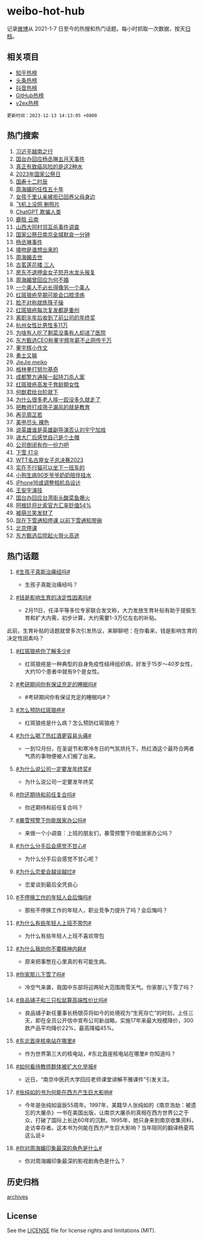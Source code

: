 # weibo-hot-hub

记录[微博](https://www.weibo.com)从 2021-1-7 日至今的热搜和热门话题。每小时抓取一次数据，按天[归档](archives)。

## 相关项目

- [知乎热榜](https://github.com/lonnyzhang423/zhihu-hot-hub)
- [头条热榜](https://github.com/lonnyzhang423/toutiao-hot-hub)
- [抖音热榜](https://github.com/lonnyzhang423/douyin-hot-hub)
- [GitHub热榜](https://github.com/lonnyzhang423/github-hot-hub)
- [v2ex热榜](https://github.com/lonnyzhang423/v2ex-hot-hub)


`更新时间：2023-12-13 14:13:05 +0800`

## 热门搜索

1. [习近平越南之行](https://m.weibo.cn/search?containerid=100103type%3D1%26t%3D10%26q%3D%23%E4%B9%A0%E8%BF%91%E5%B9%B3%E8%B6%8A%E5%8D%97%E4%B9%8B%E8%A1%8C%23&stream_entry_id=51&isnewpage=1&extparam=seat%3D1%26filter_type%3Drealtimehot%26pos%3D0%26c_type%3D51%26q%3D%2523%25E4%25B9%25A0%25E8%25BF%2591%25E5%25B9%25B3%25E8%25B6%258A%25E5%258D%2597%25E4%25B9%258B%25E8%25A1%258C%2523%26dgr%3D0%26cate%3D10103%26stream_entry_id%3D51%26display_time%3D1702447984%26pre_seqid%3D170244798433902085122)
1. [国台办回应杨丞琳五月天事件](https://m.weibo.cn/search?containerid=100103type%3D1%26t%3D10%26q%3D%23%E5%9B%BD%E5%8F%B0%E5%8A%9E%E5%9B%9E%E5%BA%94%E6%9D%A8%E4%B8%9E%E7%90%B3%E4%BA%94%E6%9C%88%E5%A4%A9%E4%BA%8B%E4%BB%B6%23&stream_entry_id=31&isnewpage=1&extparam=seat%3D1%26band_rank%3D1%26filter_type%3Drealtimehot%26c_type%3D31%26flag%3D4%26dgr%3D0%26cate%3D5001%26stream_entry_id%3D31%26pos%3D0%26q%3D%2523%25E5%259B%25BD%25E5%258F%25B0%25E5%258A%259E%25E5%259B%259E%25E5%25BA%2594%25E6%259D%25A8%25E4%25B8%259E%25E7%2590%25B3%25E4%25BA%2594%25E6%259C%2588%25E5%25A4%25A9%25E4%25BA%258B%25E4%25BB%25B6%2523%26realpos%3D1%26lcate%3D5001%26display_time%3D1702447984%26pre_seqid%3D170244798433902085122)
1. [真正有致癌风险的是这2种水](https://m.weibo.cn/search?containerid=100103type%3D1%26t%3D10%26q%3D%23%E7%9C%9F%E6%AD%A3%E6%9C%89%E8%87%B4%E7%99%8C%E9%A3%8E%E9%99%A9%E7%9A%84%E6%98%AF%E8%BF%992%E7%A7%8D%E6%B0%B4%23&stream_entry_id=31&isnewpage=1&extparam=seat%3D1%26band_rank%3D2%26filter_type%3Drealtimehot%26c_type%3D31%26flag%3D2%26dgr%3D0%26cate%3D5001%26stream_entry_id%3D31%26pos%3D1%26q%3D%2523%25E7%259C%259F%25E6%25AD%25A3%25E6%259C%2589%25E8%2587%25B4%25E7%2599%258C%25E9%25A3%258E%25E9%2599%25A9%25E7%259A%2584%25E6%2598%25AF%25E8%25BF%25992%25E7%25A7%258D%25E6%25B0%25B4%2523%26realpos%3D2%26lcate%3D5001%26display_time%3D1702447984%26pre_seqid%3D170244798433902085122)
1. [2023年国家公祭日](https://m.weibo.cn/search?containerid=100103type%3D1%26t%3D10%26q%3D%232023%E5%B9%B4%E5%9B%BD%E5%AE%B6%E5%85%AC%E7%A5%AD%E6%97%A5%23&stream_entry_id=31&isnewpage=1&extparam=seat%3D1%26band_rank%3D3%26filter_type%3Drealtimehot%26c_type%3D31%26flag%3D16%26dgr%3D0%26cate%3D5001%26stream_entry_id%3D31%26pos%3D2%26q%3D%25232023%25E5%25B9%25B4%25E5%259B%25BD%25E5%25AE%25B6%25E5%2585%25AC%25E7%25A5%25AD%25E6%2597%25A5%2523%26realpos%3D3%26lcate%3D5001%26display_time%3D1702447984%26pre_seqid%3D170244798433902085122)
1. [国寿十二时辰](https://m.weibo.cn/search?containerid=100103type%3D1%26t%3D10%26q%3D%23%E5%9B%BD%E5%AF%BF%E5%8D%81%E4%BA%8C%E6%97%B6%E8%BE%B0%23&stream_entry_id=31&isnewpage=1&extparam=seat%3D1%26c_type%3D31%26filter_type%3Drealtimehot%26topic_ad%3D1%26cate%3D5001%26band_rank%3D4%26dgr%3D0%26is_ad_pos%3D1%26lcate%3D5001%26q%3D%2523%25E5%259B%25BD%25E5%25AF%25BF%25E5%258D%2581%25E4%25BA%258C%25E6%2597%25B6%25E8%25BE%25B0%2523%26pos%3D3%26adid%3D214077%26stream_entry_id%3D31%26display_time%3D1702447984%26pre_seqid%3D170244798433902085122)
1. [周海媚的任性五十年](https://m.weibo.cn/search?containerid=100103type%3D1%26t%3D10%26q%3D%E5%91%A8%E6%B5%B7%E5%AA%9A%E7%9A%84%E4%BB%BB%E6%80%A7%E4%BA%94%E5%8D%81%E5%B9%B4&stream_entry_id=31&isnewpage=1&extparam=seat%3D1%26band_rank%3D4%26filter_type%3Drealtimehot%26c_type%3D31%26flag%3D2%26dgr%3D0%26cate%3D5001%26stream_entry_id%3D31%26pos%3D4%26q%3D%25E5%2591%25A8%25E6%25B5%25B7%25E5%25AA%259A%25E7%259A%2584%25E4%25BB%25BB%25E6%2580%25A7%25E4%25BA%2594%25E5%258D%2581%25E5%25B9%25B4%26realpos%3D4%26lcate%3D5001%26display_time%3D1702447984%26pre_seqid%3D170244798433902085122)
1. [女孩千里认亲被拒已回养父母身边](https://m.weibo.cn/search?containerid=100103type%3D1%26t%3D10%26q%3D%23%E5%A5%B3%E5%AD%A9%E5%8D%83%E9%87%8C%E8%AE%A4%E4%BA%B2%E8%A2%AB%E6%8B%92%E5%B7%B2%E5%9B%9E%E5%85%BB%E7%88%B6%E6%AF%8D%E8%BA%AB%E8%BE%B9%23&stream_entry_id=31&isnewpage=1&extparam=seat%3D1%26band_rank%3D5%26filter_type%3Drealtimehot%26c_type%3D31%26flag%3D1%26dgr%3D0%26cate%3D5001%26stream_entry_id%3D31%26pos%3D5%26q%3D%2523%25E5%25A5%25B3%25E5%25AD%25A9%25E5%258D%2583%25E9%2587%258C%25E8%25AE%25A4%25E4%25BA%25B2%25E8%25A2%25AB%25E6%258B%2592%25E5%25B7%25B2%25E5%259B%259E%25E5%2585%25BB%25E7%2588%25B6%25E6%25AF%258D%25E8%25BA%25AB%25E8%25BE%25B9%2523%26realpos%3D5%26lcate%3D5001%26display_time%3D1702447984%26pre_seqid%3D170244798433902085122)
1. [飞机上没网 删照片](https://m.weibo.cn/search?containerid=100103type%3D1%26t%3D10%26q%3D%E9%A3%9E%E6%9C%BA%E4%B8%8A%E6%B2%A1%E7%BD%91+%E5%88%A0%E7%85%A7%E7%89%87&stream_entry_id=31&isnewpage=1&extparam=seat%3D1%26band_rank%3D6%26filter_type%3Drealtimehot%26c_type%3D31%26flag%3D2%26dgr%3D0%26cate%3D5001%26stream_entry_id%3D31%26pos%3D6%26q%3D%25E9%25A3%259E%25E6%259C%25BA%25E4%25B8%258A%25E6%25B2%25A1%25E7%25BD%2591%2520%25E5%2588%25A0%25E7%2585%25A7%25E7%2589%2587%26realpos%3D6%26lcate%3D5001%26display_time%3D1702447984%26pre_seqid%3D170244798433902085122)
1. [ChatGPT 欺骗人类](https://m.weibo.cn/search?containerid=100103type%3D1%26t%3D10%26q%3DChatGPT+%E6%AC%BA%E9%AA%97%E4%BA%BA%E7%B1%BB&stream_entry_id=31&isnewpage=1&extparam=seat%3D1%26band_rank%3D7%26filter_type%3Drealtimehot%26c_type%3D31%26flag%3D1%26dgr%3D0%26cate%3D5001%26stream_entry_id%3D31%26pos%3D7%26q%3DChatGPT%2520%25E6%25AC%25BA%25E9%25AA%2597%25E4%25BA%25BA%25E7%25B1%25BB%26realpos%3D7%26lcate%3D5001%26display_time%3D1702447984%26pre_seqid%3D170244798433902085122)
1. [鹿晗 云南](https://m.weibo.cn/search?containerid=100103type%3D1%26t%3D10%26q%3D%E9%B9%BF%E6%99%97+%E4%BA%91%E5%8D%97&stream_entry_id=31&isnewpage=1&extparam=seat%3D1%26band_rank%3D8%26filter_type%3Drealtimehot%26c_type%3D31%26flag%3D1%26dgr%3D0%26cate%3D5001%26stream_entry_id%3D31%26pos%3D8%26q%3D%25E9%25B9%25BF%25E6%2599%2597%2520%25E4%25BA%2591%25E5%258D%2597%26realpos%3D8%26lcate%3D5001%26display_time%3D1702447984%26pre_seqid%3D170244798433902085122)
1. [山西大同村邻互杀事件调查](https://m.weibo.cn/search?containerid=100103type%3D1%26t%3D10%26q%3D%23%E5%B1%B1%E8%A5%BF%E5%A4%A7%E5%90%8C%E6%9D%91%E9%82%BB%E4%BA%92%E6%9D%80%E4%BA%8B%E4%BB%B6%E8%B0%83%E6%9F%A5%23&stream_entry_id=31&isnewpage=1&extparam=seat%3D1%26band_rank%3D9%26filter_type%3Drealtimehot%26c_type%3D31%26flag%3D0%26dgr%3D0%26cate%3D5001%26stream_entry_id%3D31%26pos%3D9%26q%3D%2523%25E5%25B1%25B1%25E8%25A5%25BF%25E5%25A4%25A7%25E5%2590%258C%25E6%259D%2591%25E9%2582%25BB%25E4%25BA%2592%25E6%259D%2580%25E4%25BA%258B%25E4%25BB%25B6%25E8%25B0%2583%25E6%259F%25A5%2523%26realpos%3D9%26lcate%3D5001%26display_time%3D1702447984%26pre_seqid%3D170244798433902085122)
1. [国家公祭日南京全城默哀一分钟](https://m.weibo.cn/search?containerid=100103type%3D1%26t%3D10%26q%3D%23%E5%9B%BD%E5%AE%B6%E5%85%AC%E7%A5%AD%E6%97%A5%E5%8D%97%E4%BA%AC%E5%85%A8%E5%9F%8E%E9%BB%98%E5%93%80%E4%B8%80%E5%88%86%E9%92%9F%23&stream_entry_id=31&isnewpage=1&extparam=seat%3D1%26band_rank%3D10%26filter_type%3Drealtimehot%26c_type%3D31%26flag%3D1%26dgr%3D0%26cate%3D5001%26stream_entry_id%3D31%26pos%3D10%26q%3D%2523%25E5%259B%25BD%25E5%25AE%25B6%25E5%2585%25AC%25E7%25A5%25AD%25E6%2597%25A5%25E5%258D%2597%25E4%25BA%25AC%25E5%2585%25A8%25E5%259F%258E%25E9%25BB%2598%25E5%2593%2580%25E4%25B8%2580%25E5%2588%2586%25E9%2592%259F%2523%26realpos%3D10%26lcate%3D5001%26display_time%3D1702447984%26pre_seqid%3D170244798433902085122)
1. [杨丞琳事件](https://m.weibo.cn/search?containerid=100103type%3D1%26t%3D10%26q%3D%23%E6%9D%A8%E4%B8%9E%E7%90%B3%E4%BA%8B%E4%BB%B6%23&stream_entry_id=31&isnewpage=1&extparam=seat%3D1%26band_rank%3D11%26filter_type%3Drealtimehot%26c_type%3D31%26flag%3D1%26dgr%3D0%26cate%3D5001%26stream_entry_id%3D31%26pos%3D11%26q%3D%2523%25E6%259D%25A8%25E4%25B8%259E%25E7%2590%25B3%25E4%25BA%258B%25E4%25BB%25B6%2523%26realpos%3D11%26lcate%3D5001%26display_time%3D1702447984%26pre_seqid%3D170244798433902085122)
1. [接吻是谁想出来的](https://m.weibo.cn/search?containerid=100103type%3D1%26t%3D10%26q%3D%E6%8E%A5%E5%90%BB%E6%98%AF%E8%B0%81%E6%83%B3%E5%87%BA%E6%9D%A5%E7%9A%84&stream_entry_id=31&isnewpage=1&extparam=seat%3D1%26band_rank%3D12%26filter_type%3Drealtimehot%26c_type%3D31%26flag%3D2%26dgr%3D0%26cate%3D5001%26stream_entry_id%3D31%26pos%3D12%26q%3D%25E6%258E%25A5%25E5%2590%25BB%25E6%2598%25AF%25E8%25B0%2581%25E6%2583%25B3%25E5%2587%25BA%25E6%259D%25A5%25E7%259A%2584%26realpos%3D12%26lcate%3D5001%26display_time%3D1702447984%26pre_seqid%3D170244798433902085122)
1. [周海媚去世](https://m.weibo.cn/search?containerid=100103type%3D1%26t%3D10%26q%3D%E5%91%A8%E6%B5%B7%E5%AA%9A%E5%8E%BB%E4%B8%96&stream_entry_id=31&isnewpage=1&extparam=seat%3D1%26band_rank%3D13%26filter_type%3Drealtimehot%26c_type%3D31%26flag%3D0%26dgr%3D0%26cate%3D5001%26stream_entry_id%3D31%26pos%3D13%26q%3D%25E5%2591%25A8%25E6%25B5%25B7%25E5%25AA%259A%25E5%258E%25BB%25E4%25B8%2596%26realpos%3D13%26lcate%3D5001%26display_time%3D1702447984%26pre_seqid%3D170244798433902085122)
1. [古茗莲花楼 三人](https://m.weibo.cn/search?containerid=100103type%3D1%26t%3D10%26q%3D%E5%8F%A4%E8%8C%97%E8%8E%B2%E8%8A%B1%E6%A5%BC+%E4%B8%89%E4%BA%BA&stream_entry_id=31&isnewpage=1&extparam=seat%3D1%26band_rank%3D14%26filter_type%3Drealtimehot%26c_type%3D31%26flag%3D1%26dgr%3D0%26cate%3D5001%26stream_entry_id%3D31%26pos%3D14%26q%3D%25E5%258F%25A4%25E8%258C%2597%25E8%258E%25B2%25E8%258A%25B1%25E6%25A5%25BC%2520%25E4%25B8%2589%25E4%25BA%25BA%26realpos%3D14%26lcate%3D5001%26display_time%3D1702447984%26pre_seqid%3D170244798433902085122)
1. [房东不退押金女子怒开水龙头报复](https://m.weibo.cn/search?containerid=100103type%3D1%26t%3D10%26q%3D%23%E6%88%BF%E4%B8%9C%E4%B8%8D%E9%80%80%E6%8A%BC%E9%87%91%E5%A5%B3%E5%AD%90%E6%80%92%E5%BC%80%E6%B0%B4%E9%BE%99%E5%A4%B4%E6%8A%A5%E5%A4%8D%23&stream_entry_id=31&isnewpage=1&extparam=seat%3D1%26band_rank%3D15%26filter_type%3Drealtimehot%26c_type%3D31%26flag%3D1%26dgr%3D0%26cate%3D5001%26stream_entry_id%3D31%26pos%3D15%26q%3D%2523%25E6%2588%25BF%25E4%25B8%259C%25E4%25B8%258D%25E9%2580%2580%25E6%258A%25BC%25E9%2587%2591%25E5%25A5%25B3%25E5%25AD%2590%25E6%2580%2592%25E5%25BC%2580%25E6%25B0%25B4%25E9%25BE%2599%25E5%25A4%25B4%25E6%258A%25A5%25E5%25A4%258D%2523%26realpos%3D15%26lcate%3D5001%26display_time%3D1702447984%26pre_seqid%3D170244798433902085122)
1. [周海媚曾回应为何不婚](https://m.weibo.cn/search?containerid=100103type%3D1%26t%3D10%26q%3D%23%E5%91%A8%E6%B5%B7%E5%AA%9A%E6%9B%BE%E5%9B%9E%E5%BA%94%E4%B8%BA%E4%BD%95%E4%B8%8D%E5%A9%9A%23&stream_entry_id=31&isnewpage=1&extparam=seat%3D1%26band_rank%3D16%26filter_type%3Drealtimehot%26c_type%3D31%26flag%3D1%26dgr%3D0%26cate%3D5001%26stream_entry_id%3D31%26pos%3D16%26q%3D%2523%25E5%2591%25A8%25E6%25B5%25B7%25E5%25AA%259A%25E6%259B%25BE%25E5%259B%259E%25E5%25BA%2594%25E4%25B8%25BA%25E4%25BD%2595%25E4%25B8%258D%25E5%25A9%259A%2523%26realpos%3D16%26lcate%3D5001%26display_time%3D1702447984%26pre_seqid%3D170244798433902085122)
1. [一个美人不必长得像另一个美人](https://m.weibo.cn/search?containerid=100103type%3D1%26t%3D10%26q%3D%E4%B8%80%E4%B8%AA%E7%BE%8E%E4%BA%BA%E4%B8%8D%E5%BF%85%E9%95%BF%E5%BE%97%E5%83%8F%E5%8F%A6%E4%B8%80%E4%B8%AA%E7%BE%8E%E4%BA%BA&stream_entry_id=31&isnewpage=1&extparam=seat%3D1%26band_rank%3D17%26filter_type%3Drealtimehot%26c_type%3D31%26flag%3D1%26dgr%3D0%26cate%3D5001%26stream_entry_id%3D31%26pos%3D17%26q%3D%25E4%25B8%2580%25E4%25B8%25AA%25E7%25BE%258E%25E4%25BA%25BA%25E4%25B8%258D%25E5%25BF%2585%25E9%2595%25BF%25E5%25BE%2597%25E5%2583%258F%25E5%258F%25A6%25E4%25B8%2580%25E4%25B8%25AA%25E7%25BE%258E%25E4%25BA%25BA%26realpos%3D17%26lcate%3D5001%26display_time%3D1702447984%26pre_seqid%3D170244798433902085122)
1. [红斑狼疮早期可能会口腔溃疡](https://m.weibo.cn/search?containerid=100103type%3D1%26t%3D10%26q%3D%23%E7%BA%A2%E6%96%91%E7%8B%BC%E7%96%AE%E6%97%A9%E6%9C%9F%E5%8F%AF%E8%83%BD%E4%BC%9A%E5%8F%A3%E8%85%94%E6%BA%83%E7%96%A1%23&stream_entry_id=31&isnewpage=1&extparam=seat%3D1%26band_rank%3D18%26filter_type%3Drealtimehot%26c_type%3D31%26flag%3D1%26dgr%3D0%26cate%3D5001%26stream_entry_id%3D31%26pos%3D18%26q%3D%2523%25E7%25BA%25A2%25E6%2596%2591%25E7%258B%25BC%25E7%2596%25AE%25E6%2597%25A9%25E6%259C%259F%25E5%258F%25AF%25E8%2583%25BD%25E4%25BC%259A%25E5%258F%25A3%25E8%2585%2594%25E6%25BA%2583%25E7%2596%25A1%2523%26realpos%3D18%26lcate%3D5001%26display_time%3D1702447984%26pre_seqid%3D170244798433902085122)
1. [脸不对称就练筷子操](https://m.weibo.cn/search?containerid=100103type%3D1%26t%3D10%26q%3D%E8%84%B8%E4%B8%8D%E5%AF%B9%E7%A7%B0%E5%B0%B1%E7%BB%83%E7%AD%B7%E5%AD%90%E6%93%8D&stream_entry_id=31&isnewpage=1&extparam=seat%3D1%26band_rank%3D19%26filter_type%3Drealtimehot%26c_type%3D31%26flag%3D0%26dgr%3D0%26cate%3D5001%26stream_entry_id%3D31%26pos%3D19%26q%3D%25E8%2584%25B8%25E4%25B8%258D%25E5%25AF%25B9%25E7%25A7%25B0%25E5%25B0%25B1%25E7%25BB%2583%25E7%25AD%25B7%25E5%25AD%2590%25E6%2593%258D%26realpos%3D19%26lcate%3D5001%26display_time%3D1702447984%26pre_seqid%3D170244798433902085122)
1. [红斑狼疮每次复发都是重创](https://m.weibo.cn/search?containerid=100103type%3D1%26t%3D10%26q%3D%23%E7%BA%A2%E6%96%91%E7%8B%BC%E7%96%AE%E6%AF%8F%E6%AC%A1%E5%A4%8D%E5%8F%91%E9%83%BD%E6%98%AF%E9%87%8D%E5%88%9B%23&stream_entry_id=31&isnewpage=1&extparam=seat%3D1%26band_rank%3D20%26filter_type%3Drealtimehot%26c_type%3D31%26flag%3D0%26dgr%3D0%26cate%3D5001%26stream_entry_id%3D31%26pos%3D20%26q%3D%2523%25E7%25BA%25A2%25E6%2596%2591%25E7%258B%25BC%25E7%2596%25AE%25E6%25AF%258F%25E6%25AC%25A1%25E5%25A4%258D%25E5%258F%2591%25E9%2583%25BD%25E6%2598%25AF%25E9%2587%258D%25E5%2588%259B%2523%26realpos%3D20%26lcate%3D5001%26display_time%3D1702447984%26pre_seqid%3D170244798433902085122)
1. [离职半年后收到了前公司的年终奖](https://m.weibo.cn/search?containerid=100103type%3D1%26t%3D10%26q%3D%23%E7%A6%BB%E8%81%8C%E5%8D%8A%E5%B9%B4%E5%90%8E%E6%94%B6%E5%88%B0%E4%BA%86%E5%89%8D%E5%85%AC%E5%8F%B8%E7%9A%84%E5%B9%B4%E7%BB%88%E5%A5%96%23&stream_entry_id=31&isnewpage=1&extparam=seat%3D1%26band_rank%3D21%26filter_type%3Drealtimehot%26c_type%3D31%26flag%3D0%26dgr%3D0%26cate%3D5001%26stream_entry_id%3D31%26pos%3D21%26q%3D%2523%25E7%25A6%25BB%25E8%2581%258C%25E5%258D%258A%25E5%25B9%25B4%25E5%2590%258E%25E6%2594%25B6%25E5%2588%25B0%25E4%25BA%2586%25E5%2589%258D%25E5%2585%25AC%25E5%258F%25B8%25E7%259A%2584%25E5%25B9%25B4%25E7%25BB%2588%25E5%25A5%2596%2523%26realpos%3D21%26lcate%3D5001%26display_time%3D1702447984%26pre_seqid%3D170244798433902085122)
1. [杭州女性比男性多11万](https://m.weibo.cn/search?containerid=100103type%3D1%26t%3D10%26q%3D%23%E6%9D%AD%E5%B7%9E%E5%A5%B3%E6%80%A7%E6%AF%94%E7%94%B7%E6%80%A7%E5%A4%9A11%E4%B8%87%23&stream_entry_id=31&isnewpage=1&extparam=seat%3D1%26band_rank%3D22%26filter_type%3Drealtimehot%26c_type%3D31%26flag%3D1%26dgr%3D0%26cate%3D5001%26stream_entry_id%3D31%26pos%3D22%26q%3D%2523%25E6%259D%25AD%25E5%25B7%259E%25E5%25A5%25B3%25E6%2580%25A7%25E6%25AF%2594%25E7%2594%25B7%25E6%2580%25A7%25E5%25A4%259A11%25E4%25B8%2587%2523%26realpos%3D22%26lcate%3D5001%26display_time%3D1702447984%26pre_seqid%3D170244798433902085122)
1. [为啥有人吃了剩菜没事有人却进了医院](https://m.weibo.cn/search?containerid=100103type%3D1%26t%3D10%26q%3D%23%E4%B8%BA%E5%95%A5%E6%9C%89%E4%BA%BA%E5%90%83%E4%BA%86%E5%89%A9%E8%8F%9C%E6%B2%A1%E4%BA%8B%E6%9C%89%E4%BA%BA%E5%8D%B4%E8%BF%9B%E4%BA%86%E5%8C%BB%E9%99%A2%23&stream_entry_id=31&isnewpage=1&extparam=seat%3D1%26band_rank%3D23%26filter_type%3Drealtimehot%26c_type%3D31%26flag%3D1%26dgr%3D0%26cate%3D5001%26stream_entry_id%3D31%26pos%3D23%26q%3D%2523%25E4%25B8%25BA%25E5%2595%25A5%25E6%259C%2589%25E4%25BA%25BA%25E5%2590%2583%25E4%25BA%2586%25E5%2589%25A9%25E8%258F%259C%25E6%25B2%25A1%25E4%25BA%258B%25E6%259C%2589%25E4%25BA%25BA%25E5%258D%25B4%25E8%25BF%259B%25E4%25BA%2586%25E5%258C%25BB%25E9%2599%25A2%2523%26realpos%3D23%26lcate%3D5001%26display_time%3D1702447984%26pre_seqid%3D170244798433902085122)
1. [东方甄选CEO称董宇辉年薪不止网传千万](https://m.weibo.cn/search?containerid=100103type%3D1%26t%3D10%26q%3D%23%E4%B8%9C%E6%96%B9%E7%94%84%E9%80%89CEO%E7%A7%B0%E8%91%A3%E5%AE%87%E8%BE%89%E5%B9%B4%E8%96%AA%E4%B8%8D%E6%AD%A2%E7%BD%91%E4%BC%A0%E5%8D%83%E4%B8%87%23&stream_entry_id=31&isnewpage=1&extparam=seat%3D1%26band_rank%3D24%26filter_type%3Drealtimehot%26c_type%3D31%26flag%3D0%26dgr%3D0%26cate%3D5001%26stream_entry_id%3D31%26pos%3D24%26q%3D%2523%25E4%25B8%259C%25E6%2596%25B9%25E7%2594%2584%25E9%2580%2589CEO%25E7%25A7%25B0%25E8%2591%25A3%25E5%25AE%2587%25E8%25BE%2589%25E5%25B9%25B4%25E8%2596%25AA%25E4%25B8%258D%25E6%25AD%25A2%25E7%25BD%2591%25E4%25BC%25A0%25E5%258D%2583%25E4%25B8%2587%2523%26realpos%3D24%26lcate%3D5001%26display_time%3D1702447984%26pre_seqid%3D170244798433902085122)
1. [董宇辉小作文](https://m.weibo.cn/search?containerid=100103type%3D1%26t%3D10%26q%3D%E8%91%A3%E5%AE%87%E8%BE%89%E5%B0%8F%E4%BD%9C%E6%96%87&stream_entry_id=31&isnewpage=1&extparam=seat%3D1%26band_rank%3D25%26filter_type%3Drealtimehot%26c_type%3D31%26flag%3D0%26dgr%3D0%26cate%3D5001%26stream_entry_id%3D31%26pos%3D25%26q%3D%25E8%2591%25A3%25E5%25AE%2587%25E8%25BE%2589%25E5%25B0%258F%25E4%25BD%259C%25E6%2596%2587%26realpos%3D25%26lcate%3D5001%26display_time%3D1702447984%26pre_seqid%3D170244798433902085122)
1. [勇士又输](https://m.weibo.cn/search?containerid=100103type%3D1%26t%3D10%26q%3D%E5%8B%87%E5%A3%AB%E5%8F%88%E8%BE%93&stream_entry_id=31&isnewpage=1&extparam=seat%3D1%26band_rank%3D26%26filter_type%3Drealtimehot%26c_type%3D31%26flag%3D1%26dgr%3D0%26cate%3D5001%26stream_entry_id%3D31%26pos%3D26%26q%3D%25E5%258B%2587%25E5%25A3%25AB%25E5%258F%2588%25E8%25BE%2593%26realpos%3D26%26lcate%3D5001%26display_time%3D1702447984%26pre_seqid%3D170244798433902085122)
1. [JieJie meiko](https://m.weibo.cn/search?containerid=100103type%3D1%26t%3D10%26q%3DJieJie+meiko&stream_entry_id=31&isnewpage=1&extparam=seat%3D1%26band_rank%3D27%26filter_type%3Drealtimehot%26c_type%3D31%26flag%3D1%26dgr%3D0%26cate%3D5001%26stream_entry_id%3D31%26pos%3D27%26q%3DJieJie%2520meiko%26realpos%3D27%26lcate%3D5001%26display_time%3D1702447984%26pre_seqid%3D170244798433902085122)
1. [格林拳打努尔基奇](https://m.weibo.cn/search?containerid=100103type%3D1%26t%3D10%26q%3D%23%E6%A0%BC%E6%9E%97%E6%8B%B3%E6%89%93%E5%8A%AA%E5%B0%94%E5%9F%BA%E5%A5%87%23&stream_entry_id=31&isnewpage=1&extparam=seat%3D1%26band_rank%3D28%26filter_type%3Drealtimehot%26c_type%3D31%26flag%3D1%26dgr%3D0%26cate%3D5001%26stream_entry_id%3D31%26pos%3D28%26q%3D%2523%25E6%25A0%25BC%25E6%259E%2597%25E6%258B%25B3%25E6%2589%2593%25E5%258A%25AA%25E5%25B0%2594%25E5%259F%25BA%25E5%25A5%2587%2523%26realpos%3D28%26lcate%3D5001%26display_time%3D1702447984%26pre_seqid%3D170244798433902085122)
1. [成都警方通报一起持刀杀人案](https://m.weibo.cn/search?containerid=100103type%3D1%26t%3D10%26q%3D%23%E6%88%90%E9%83%BD%E8%AD%A6%E6%96%B9%E9%80%9A%E6%8A%A5%E4%B8%80%E8%B5%B7%E6%8C%81%E5%88%80%E6%9D%80%E4%BA%BA%E6%A1%88%23&stream_entry_id=31&isnewpage=1&extparam=seat%3D1%26band_rank%3D29%26filter_type%3Drealtimehot%26c_type%3D31%26flag%3D1%26dgr%3D0%26cate%3D5001%26stream_entry_id%3D31%26pos%3D29%26q%3D%2523%25E6%2588%2590%25E9%2583%25BD%25E8%25AD%25A6%25E6%2596%25B9%25E9%2580%259A%25E6%258A%25A5%25E4%25B8%2580%25E8%25B5%25B7%25E6%258C%2581%25E5%2588%2580%25E6%259D%2580%25E4%25BA%25BA%25E6%25A1%2588%2523%26realpos%3D29%26lcate%3D5001%26display_time%3D1702447984%26pre_seqid%3D170244798433902085122)
1. [红斑狼疮高发于育龄期女性](https://m.weibo.cn/search?containerid=100103type%3D1%26t%3D10%26q%3D%23%E7%BA%A2%E6%96%91%E7%8B%BC%E7%96%AE%E9%AB%98%E5%8F%91%E4%BA%8E%E8%82%B2%E9%BE%84%E6%9C%9F%E5%A5%B3%E6%80%A7%23&stream_entry_id=31&isnewpage=1&extparam=seat%3D1%26band_rank%3D30%26filter_type%3Drealtimehot%26c_type%3D31%26flag%3D1%26dgr%3D0%26cate%3D5001%26stream_entry_id%3D31%26pos%3D30%26q%3D%2523%25E7%25BA%25A2%25E6%2596%2591%25E7%258B%25BC%25E7%2596%25AE%25E9%25AB%2598%25E5%258F%2591%25E4%25BA%258E%25E8%2582%25B2%25E9%25BE%2584%25E6%259C%259F%25E5%25A5%25B3%25E6%2580%25A7%2523%26realpos%3D30%26lcate%3D5001%26display_time%3D1702447984%26pre_seqid%3D170244798433902085122)
1. [何猷君给台阶就下](https://m.weibo.cn/search?containerid=100103type%3D1%26t%3D10%26q%3D%E4%BD%95%E7%8C%B7%E5%90%9B%E7%BB%99%E5%8F%B0%E9%98%B6%E5%B0%B1%E4%B8%8B&stream_entry_id=31&isnewpage=1&extparam=seat%3D1%26band_rank%3D31%26filter_type%3Drealtimehot%26c_type%3D31%26flag%3D1%26dgr%3D0%26cate%3D5001%26stream_entry_id%3D31%26pos%3D31%26q%3D%25E4%25BD%2595%25E7%258C%25B7%25E5%2590%259B%25E7%25BB%2599%25E5%258F%25B0%25E9%2598%25B6%25E5%25B0%25B1%25E4%25B8%258B%26realpos%3D31%26lcate%3D5001%26display_time%3D1702447984%26pre_seqid%3D170244798433902085122)
1. [为什么很多老人摔一跤没多久就走了](https://m.weibo.cn/search?containerid=100103type%3D1%26t%3D10%26q%3D%23%E4%B8%BA%E4%BB%80%E4%B9%88%E5%BE%88%E5%A4%9A%E8%80%81%E4%BA%BA%E6%91%94%E4%B8%80%E8%B7%A4%E6%B2%A1%E5%A4%9A%E4%B9%85%E5%B0%B1%E8%B5%B0%E4%BA%86%23&stream_entry_id=31&isnewpage=1&extparam=seat%3D1%26band_rank%3D32%26filter_type%3Drealtimehot%26c_type%3D31%26flag%3D0%26dgr%3D0%26cate%3D5001%26stream_entry_id%3D31%26pos%3D32%26q%3D%2523%25E4%25B8%25BA%25E4%25BB%2580%25E4%25B9%2588%25E5%25BE%2588%25E5%25A4%259A%25E8%2580%2581%25E4%25BA%25BA%25E6%2591%2594%25E4%25B8%2580%25E8%25B7%25A4%25E6%25B2%25A1%25E5%25A4%259A%25E4%25B9%2585%25E5%25B0%25B1%25E8%25B5%25B0%25E4%25BA%2586%2523%26realpos%3D32%26lcate%3D5001%26display_time%3D1702447984%26pre_seqid%3D170244798433902085122)
1. [把教师打成筛子漏风的就是教育](https://m.weibo.cn/search?containerid=100103type%3D1%26t%3D10%26q%3D%23%E6%8A%8A%E6%95%99%E5%B8%88%E6%89%93%E6%88%90%E7%AD%9B%E5%AD%90%E6%BC%8F%E9%A3%8E%E7%9A%84%E5%B0%B1%E6%98%AF%E6%95%99%E8%82%B2%23&stream_entry_id=31&isnewpage=1&extparam=seat%3D1%26band_rank%3D33%26filter_type%3Drealtimehot%26c_type%3D31%26flag%3D0%26dgr%3D0%26cate%3D5001%26stream_entry_id%3D31%26pos%3D33%26q%3D%2523%25E6%258A%258A%25E6%2595%2599%25E5%25B8%2588%25E6%2589%2593%25E6%2588%2590%25E7%25AD%259B%25E5%25AD%2590%25E6%25BC%258F%25E9%25A3%258E%25E7%259A%2584%25E5%25B0%25B1%25E6%2598%25AF%25E6%2595%2599%25E8%2582%25B2%2523%26realpos%3D33%26lcate%3D5001%26display_time%3D1702447984%26pre_seqid%3D170244798433902085122)
1. [再见周芷若](https://m.weibo.cn/search?containerid=100103type%3D1%26t%3D10%26q%3D%23%E5%86%8D%E8%A7%81%E5%91%A8%E8%8A%B7%E8%8B%A5%23&stream_entry_id=31&isnewpage=1&extparam=seat%3D1%26band_rank%3D34%26filter_type%3Drealtimehot%26c_type%3D31%26flag%3D0%26dgr%3D0%26cate%3D5001%26stream_entry_id%3D31%26pos%3D34%26q%3D%2523%25E5%2586%258D%25E8%25A7%2581%25E5%2591%25A8%25E8%258A%25B7%25E8%258B%25A5%2523%26realpos%3D34%26lcate%3D5001%26display_time%3D1702447984%26pre_seqid%3D170244798433902085122)
1. [美甲尽头 裸色](https://m.weibo.cn/search?containerid=100103type%3D1%26t%3D10%26q%3D%E7%BE%8E%E7%94%B2%E5%B0%BD%E5%A4%B4+%E8%A3%B8%E8%89%B2&stream_entry_id=31&isnewpage=1&extparam=seat%3D1%26band_rank%3D35%26filter_type%3Drealtimehot%26c_type%3D31%26flag%3D0%26dgr%3D0%26cate%3D5001%26stream_entry_id%3D31%26pos%3D35%26q%3D%25E7%25BE%258E%25E7%2594%25B2%25E5%25B0%25BD%25E5%25A4%25B4%2520%25E8%25A3%25B8%25E8%2589%25B2%26realpos%3D35%26lcate%3D5001%26display_time%3D1702447984%26pre_seqid%3D170244798433902085122)
1. [说英雄谁是英雄副导演否认刘宇宁加戏](https://m.weibo.cn/search?containerid=100103type%3D1%26t%3D10%26q%3D%23%E8%AF%B4%E8%8B%B1%E9%9B%84%E8%B0%81%E6%98%AF%E8%8B%B1%E9%9B%84%E5%89%AF%E5%AF%BC%E6%BC%94%E5%90%A6%E8%AE%A4%E5%88%98%E5%AE%87%E5%AE%81%E5%8A%A0%E6%88%8F%23&stream_entry_id=31&isnewpage=1&extparam=seat%3D1%26band_rank%3D36%26filter_type%3Drealtimehot%26c_type%3D31%26flag%3D1%26dgr%3D0%26cate%3D5001%26stream_entry_id%3D31%26pos%3D36%26q%3D%2523%25E8%25AF%25B4%25E8%258B%25B1%25E9%259B%2584%25E8%25B0%2581%25E6%2598%25AF%25E8%258B%25B1%25E9%259B%2584%25E5%2589%25AF%25E5%25AF%25BC%25E6%25BC%2594%25E5%2590%25A6%25E8%25AE%25A4%25E5%2588%2598%25E5%25AE%2587%25E5%25AE%2581%25E5%258A%25A0%25E6%2588%258F%2523%26realpos%3D36%26lcate%3D5001%26display_time%3D1702447984%26pre_seqid%3D170244798433902085122)
1. [进大厂后感觉自己是个土帽](https://m.weibo.cn/search?containerid=100103type%3D1%26t%3D10%26q%3D%E8%BF%9B%E5%A4%A7%E5%8E%82%E5%90%8E%E6%84%9F%E8%A7%89%E8%87%AA%E5%B7%B1%E6%98%AF%E4%B8%AA%E5%9C%9F%E5%B8%BD&stream_entry_id=31&isnewpage=1&extparam=seat%3D1%26band_rank%3D37%26filter_type%3Drealtimehot%26c_type%3D31%26flag%3D0%26dgr%3D0%26cate%3D5001%26stream_entry_id%3D31%26pos%3D37%26q%3D%25E8%25BF%259B%25E5%25A4%25A7%25E5%258E%2582%25E5%2590%258E%25E6%2584%259F%25E8%25A7%2589%25E8%2587%25AA%25E5%25B7%25B1%25E6%2598%25AF%25E4%25B8%25AA%25E5%259C%259F%25E5%25B8%25BD%26realpos%3D37%26lcate%3D5001%26display_time%3D1702447984%26pre_seqid%3D170244798433902085122)
1. [公司倒闭有你一份力吧](https://m.weibo.cn/search?containerid=100103type%3D1%26t%3D10%26q%3D%E5%85%AC%E5%8F%B8%E5%80%92%E9%97%AD%E6%9C%89%E4%BD%A0%E4%B8%80%E4%BB%BD%E5%8A%9B%E5%90%A7&stream_entry_id=31&isnewpage=1&extparam=seat%3D1%26band_rank%3D38%26filter_type%3Drealtimehot%26c_type%3D31%26flag%3D1%26dgr%3D0%26cate%3D5001%26stream_entry_id%3D31%26pos%3D38%26q%3D%25E5%2585%25AC%25E5%258F%25B8%25E5%2580%2592%25E9%2597%25AD%25E6%259C%2589%25E4%25BD%25A0%25E4%25B8%2580%25E4%25BB%25BD%25E5%258A%259B%25E5%2590%25A7%26realpos%3D38%26lcate%3D5001%26display_time%3D1702447984%26pre_seqid%3D170244798433902085122)
1. [下雪 打伞](https://m.weibo.cn/search?containerid=100103type%3D1%26t%3D10%26q%3D%E4%B8%8B%E9%9B%AA+%E6%89%93%E4%BC%9E&stream_entry_id=31&isnewpage=1&extparam=seat%3D1%26band_rank%3D39%26filter_type%3Drealtimehot%26c_type%3D31%26flag%3D0%26dgr%3D0%26cate%3D5001%26stream_entry_id%3D31%26pos%3D39%26q%3D%25E4%25B8%258B%25E9%259B%25AA%2520%25E6%2589%2593%25E4%25BC%259E%26realpos%3D39%26lcate%3D5001%26display_time%3D1702447984%26pre_seqid%3D170244798433902085122)
1. [WTT名古屋女子总决赛2023](https://m.weibo.cn/search?containerid=100103type%3D1%26t%3D10%26q%3D%23WTT%E5%90%8D%E5%8F%A4%E5%B1%8B%E5%A5%B3%E5%AD%90%E6%80%BB%E5%86%B3%E8%B5%9B2023%23&stream_entry_id=31&isnewpage=1&extparam=seat%3D1%26band_rank%3D40%26filter_type%3Drealtimehot%26c_type%3D31%26flag%3D1%26dgr%3D0%26cate%3D5001%26stream_entry_id%3D31%26pos%3D40%26q%3D%2523WTT%25E5%2590%258D%25E5%258F%25A4%25E5%25B1%258B%25E5%25A5%25B3%25E5%25AD%2590%25E6%2580%25BB%25E5%2586%25B3%25E8%25B5%259B2023%2523%26realpos%3D40%26lcate%3D5001%26display_time%3D1702447984%26pre_seqid%3D170244798433902085122)
1. [实在不行猫可以坐下一班车的](https://m.weibo.cn/search?containerid=100103type%3D1%26t%3D10%26q%3D%E5%AE%9E%E5%9C%A8%E4%B8%8D%E8%A1%8C%E7%8C%AB%E5%8F%AF%E4%BB%A5%E5%9D%90%E4%B8%8B%E4%B8%80%E7%8F%AD%E8%BD%A6%E7%9A%84&stream_entry_id=31&isnewpage=1&extparam=seat%3D1%26band_rank%3D41%26filter_type%3Drealtimehot%26c_type%3D31%26flag%3D1%26dgr%3D0%26cate%3D5001%26stream_entry_id%3D31%26pos%3D41%26q%3D%25E5%25AE%259E%25E5%259C%25A8%25E4%25B8%258D%25E8%25A1%258C%25E7%258C%25AB%25E5%258F%25AF%25E4%25BB%25A5%25E5%259D%2590%25E4%25B8%258B%25E4%25B8%2580%25E7%258F%25AD%25E8%25BD%25A6%25E7%259A%2584%26realpos%3D41%26lcate%3D5001%26display_time%3D1702447984%26pre_seqid%3D170244798433902085122)
1. [小狗生病90岁爷爷奶奶陪伴挂水](https://m.weibo.cn/search?containerid=100103type%3D1%26t%3D10%26q%3D%23%E5%B0%8F%E7%8B%97%E7%94%9F%E7%97%8590%E5%B2%81%E7%88%B7%E7%88%B7%E5%A5%B6%E5%A5%B6%E9%99%AA%E4%BC%B4%E6%8C%82%E6%B0%B4%23&stream_entry_id=31&isnewpage=1&extparam=seat%3D1%26band_rank%3D42%26filter_type%3Drealtimehot%26c_type%3D31%26flag%3D1%26dgr%3D0%26cate%3D5001%26stream_entry_id%3D31%26pos%3D42%26q%3D%2523%25E5%25B0%258F%25E7%258B%2597%25E7%2594%259F%25E7%2597%258590%25E5%25B2%2581%25E7%2588%25B7%25E7%2588%25B7%25E5%25A5%25B6%25E5%25A5%25B6%25E9%2599%25AA%25E4%25BC%25B4%25E6%258C%2582%25E6%25B0%25B4%2523%26realpos%3D42%26lcate%3D5001%26display_time%3D1702447984%26pre_seqid%3D170244798433902085122)
1. [iPhone16或调整相机岛设计](https://m.weibo.cn/search?containerid=100103type%3D1%26t%3D10%26q%3D%23iPhone16%E6%88%96%E8%B0%83%E6%95%B4%E7%9B%B8%E6%9C%BA%E5%B2%9B%E8%AE%BE%E8%AE%A1%23&stream_entry_id=31&isnewpage=1&extparam=seat%3D1%26band_rank%3D43%26filter_type%3Drealtimehot%26c_type%3D31%26flag%3D0%26dgr%3D0%26cate%3D5001%26stream_entry_id%3D31%26pos%3D43%26q%3D%2523iPhone16%25E6%2588%2596%25E8%25B0%2583%25E6%2595%25B4%25E7%259B%25B8%25E6%259C%25BA%25E5%25B2%259B%25E8%25AE%25BE%25E8%25AE%25A1%2523%26realpos%3D43%26lcate%3D5001%26display_time%3D1702447984%26pre_seqid%3D170244798433902085122)
1. [王安宇演技](https://m.weibo.cn/search?containerid=100103type%3D1%26t%3D10%26q%3D%E7%8E%8B%E5%AE%89%E5%AE%87%E6%BC%94%E6%8A%80&stream_entry_id=31&isnewpage=1&extparam=seat%3D1%26band_rank%3D44%26filter_type%3Drealtimehot%26c_type%3D31%26flag%3D0%26dgr%3D0%26cate%3D5001%26stream_entry_id%3D31%26pos%3D44%26q%3D%25E7%258E%258B%25E5%25AE%2589%25E5%25AE%2587%25E6%25BC%2594%25E6%258A%2580%26realpos%3D44%26lcate%3D5001%26display_time%3D1702447984%26pre_seqid%3D170244798433902085122)
1. [国台办回应台湾街头酸菜鱼爆火](https://m.weibo.cn/search?containerid=100103type%3D1%26t%3D10%26q%3D%23%E5%9B%BD%E5%8F%B0%E5%8A%9E%E5%9B%9E%E5%BA%94%E5%8F%B0%E6%B9%BE%E8%A1%97%E5%A4%B4%E9%85%B8%E8%8F%9C%E9%B1%BC%E7%88%86%E7%81%AB%23&stream_entry_id=31&isnewpage=1&extparam=seat%3D1%26band_rank%3D45%26filter_type%3Drealtimehot%26c_type%3D31%26flag%3D1%26dgr%3D0%26cate%3D5001%26stream_entry_id%3D31%26pos%3D45%26q%3D%2523%25E5%259B%25BD%25E5%258F%25B0%25E5%258A%259E%25E5%259B%259E%25E5%25BA%2594%25E5%258F%25B0%25E6%25B9%25BE%25E8%25A1%2597%25E5%25A4%25B4%25E9%2585%25B8%25E8%258F%259C%25E9%25B1%25BC%25E7%2588%2586%25E7%2581%25AB%2523%26realpos%3D45%26lcate%3D5001%26display_time%3D1702447984%26pre_seqid%3D170244798433902085122)
1. [阿根廷将比索官方汇率贬值54%](https://m.weibo.cn/search?containerid=100103type%3D1%26t%3D10%26q%3D%23%E9%98%BF%E6%A0%B9%E5%BB%B7%E5%B0%86%E6%AF%94%E7%B4%A2%E5%AE%98%E6%96%B9%E6%B1%87%E7%8E%87%E8%B4%AC%E5%80%BC54%25%23&stream_entry_id=31&isnewpage=1&extparam=seat%3D1%26band_rank%3D46%26filter_type%3Drealtimehot%26c_type%3D31%26flag%3D1%26dgr%3D0%26cate%3D5001%26stream_entry_id%3D31%26pos%3D46%26q%3D%2523%25E9%2598%25BF%25E6%25A0%25B9%25E5%25BB%25B7%25E5%25B0%2586%25E6%25AF%2594%25E7%25B4%25A2%25E5%25AE%2598%25E6%2596%25B9%25E6%25B1%2587%25E7%258E%2587%25E8%25B4%25AC%25E5%2580%25BC54%2525%2523%26realpos%3D46%26lcate%3D5001%26display_time%3D1702447984%26pre_seqid%3D170244798433902085122)
1. [被萌兰笑发财了](https://m.weibo.cn/search?containerid=100103type%3D1%26t%3D10%26q%3D%E8%A2%AB%E8%90%8C%E5%85%B0%E7%AC%91%E5%8F%91%E8%B4%A2%E4%BA%86&stream_entry_id=31&isnewpage=1&extparam=seat%3D1%26band_rank%3D47%26filter_type%3Drealtimehot%26c_type%3D31%26flag%3D0%26dgr%3D0%26cate%3D5001%26stream_entry_id%3D31%26pos%3D47%26q%3D%25E8%25A2%25AB%25E8%2590%258C%25E5%2585%25B0%25E7%25AC%2591%25E5%258F%2591%25E8%25B4%25A2%25E4%25BA%2586%26realpos%3D47%26lcate%3D5001%26display_time%3D1702447984%26pre_seqid%3D170244798433902085122)
1. [现在下雪通知停课 以前下雪通知带锹](https://m.weibo.cn/search?containerid=100103type%3D1%26t%3D10%26q%3D%E7%8E%B0%E5%9C%A8%E4%B8%8B%E9%9B%AA%E9%80%9A%E7%9F%A5%E5%81%9C%E8%AF%BE+%E4%BB%A5%E5%89%8D%E4%B8%8B%E9%9B%AA%E9%80%9A%E7%9F%A5%E5%B8%A6%E9%94%B9&stream_entry_id=31&isnewpage=1&extparam=seat%3D1%26band_rank%3D48%26filter_type%3Drealtimehot%26c_type%3D31%26flag%3D0%26dgr%3D0%26cate%3D5001%26stream_entry_id%3D31%26pos%3D48%26q%3D%25E7%258E%25B0%25E5%259C%25A8%25E4%25B8%258B%25E9%259B%25AA%25E9%2580%259A%25E7%259F%25A5%25E5%2581%259C%25E8%25AF%25BE%2520%25E4%25BB%25A5%25E5%2589%258D%25E4%25B8%258B%25E9%259B%25AA%25E9%2580%259A%25E7%259F%25A5%25E5%25B8%25A6%25E9%2594%25B9%26realpos%3D48%26lcate%3D5001%26display_time%3D1702447984%26pre_seqid%3D170244798433902085122)
1. [北京停课](https://m.weibo.cn/search?containerid=100103type%3D1%26t%3D10%26q%3D%E5%8C%97%E4%BA%AC%E5%81%9C%E8%AF%BE&stream_entry_id=31&isnewpage=1&extparam=seat%3D1%26band_rank%3D49%26filter_type%3Drealtimehot%26c_type%3D31%26flag%3D0%26dgr%3D0%26cate%3D5001%26stream_entry_id%3D31%26pos%3D49%26q%3D%25E5%258C%2597%25E4%25BA%25AC%25E5%2581%259C%25E8%25AF%25BE%26realpos%3D49%26lcate%3D5001%26display_time%3D1702447984%26pre_seqid%3D170244798433902085122)
1. [东方甄选后院起火带火高途](https://m.weibo.cn/search?containerid=100103type%3D1%26t%3D10%26q%3D%23%E4%B8%9C%E6%96%B9%E7%94%84%E9%80%89%E5%90%8E%E9%99%A2%E8%B5%B7%E7%81%AB%E5%B8%A6%E7%81%AB%E9%AB%98%E9%80%94%23&stream_entry_id=31&isnewpage=1&extparam=seat%3D1%26band_rank%3D50%26filter_type%3Drealtimehot%26c_type%3D31%26flag%3D1%26dgr%3D0%26cate%3D5001%26stream_entry_id%3D31%26pos%3D50%26q%3D%2523%25E4%25B8%259C%25E6%2596%25B9%25E7%2594%2584%25E9%2580%2589%25E5%2590%258E%25E9%2599%25A2%25E8%25B5%25B7%25E7%2581%25AB%25E5%25B8%25A6%25E7%2581%25AB%25E9%25AB%2598%25E9%2580%2594%2523%26realpos%3D50%26lcate%3D5001%26display_time%3D1702447984%26pre_seqid%3D170244798433902085122)

## 热门话题

1. [#生孩子真能治痛经吗#](https://m.weibo.cn/search?containerid=231522type%3D1%26t%3D10%26q%3D%23%E7%94%9F%E5%AD%A9%E5%AD%90%E7%9C%9F%E8%83%BD%E6%B2%BB%E7%97%9B%E7%BB%8F%E5%90%97%23&stream_entry_id=128&isnewpage=1&extparam=seat%3D1%26unitid%3D1702423943253%26c_type%3D128%26pos%3D1-0-0%26cate%3D5004%26dgr%3D0%26lcate%3D5004%26display_time%3D1702447985%26pre_seqid%3D17024479852140139046)
    - 生孩子真能治痛经吗？

1. [#钱是影响生育的决定性因素吗#](https://m.weibo.cn/search?containerid=231522type%3D1%26t%3D10%26q%3D%23%E9%92%B1%E6%98%AF%E5%BD%B1%E5%93%8D%E7%94%9F%E8%82%B2%E7%9A%84%E5%86%B3%E5%AE%9A%E6%80%A7%E5%9B%A0%E7%B4%A0%E5%90%97%23&stream_entry_id=128&isnewpage=1&extparam=seat%3D1%26unitid%3D1702424252058%26c_type%3D128%26pos%3D1-0-1%26cate%3D5004%26dgr%3D0%26lcate%3D5004%26display_time%3D1702447985%26pre_seqid%3D17024479852140139046)
    - 2月11日，任泽平等多位专家联合发文称，大力发放生育补贴有助于提振生育和扩大内需，初步计算，大约需要1-3万亿左右的补贴。

此前，生育补贴的话题就曾多次引发热议，来聊聊吧：在你看来，钱是影响生育的决定性因素吗？

1. [#红斑狼疮你了解多少#](https://m.weibo.cn/search?containerid=231522type%3D1%26t%3D10%26q%3D%23%E7%BA%A2%E6%96%91%E7%8B%BC%E7%96%AE%E4%BD%A0%E4%BA%86%E8%A7%A3%E5%A4%9A%E5%B0%91%23&stream_entry_id=128&isnewpage=1&extparam=seat%3D1%26unitid%3D1702348934564%26c_type%3D128%26pos%3D1-0-2%26cate%3D5004%26dgr%3D0%26lcate%3D5004%26display_time%3D1702447985%26pre_seqid%3D17024479852140139046)
    - 红斑狼疮是一种典型的自身免疫性结缔组织病，好发于15岁～40岁女性，大约10个患者中就有9个是女性。

1. [#考研期间你有保证充足的睡眠吗#](https://m.weibo.cn/search?containerid=231522type%3D1%26t%3D10%26q%3D%23%E8%80%83%E7%A0%94%E6%9C%9F%E9%97%B4%E4%BD%A0%E6%9C%89%E4%BF%9D%E8%AF%81%E5%85%85%E8%B6%B3%E7%9A%84%E7%9D%A1%E7%9C%A0%E5%90%97%23&stream_entry_id=128&isnewpage=1&extparam=seat%3D1%26unitid%3D1702441964550%26c_type%3D128%26pos%3D1-0-3%26cate%3D5004%26dgr%3D0%26lcate%3D5004%26display_time%3D1702447985%26pre_seqid%3D17024479852140139046)
    - #考研期间你有保证充足的睡眠吗#？

1. [#怎么预防红斑狼疮#](https://m.weibo.cn/search?containerid=231522type%3D1%26t%3D10%26q%3D%23%E6%80%8E%E4%B9%88%E9%A2%84%E9%98%B2%E7%BA%A2%E6%96%91%E7%8B%BC%E7%96%AE%23&stream_entry_id=128&isnewpage=1&extparam=seat%3D1%26unitid%3D1702393053850%26c_type%3D128%26pos%3D1-0-4%26cate%3D5004%26dgr%3D0%26lcate%3D5004%26display_time%3D1702447985%26pre_seqid%3D17024479852140139046)
    - 红斑狼疮是什么病？怎么预防红斑狼疮？

1. [#为什么喝了热红酒更容易头痛#](https://m.weibo.cn/search?containerid=231522type%3D1%26t%3D10%26q%3D%23%E4%B8%BA%E4%BB%80%E4%B9%88%E5%96%9D%E4%BA%86%E7%83%AD%E7%BA%A2%E9%85%92%E6%9B%B4%E5%AE%B9%E6%98%93%E5%A4%B4%E7%97%9B%23&stream_entry_id=128&isnewpage=1&extparam=seat%3D1%26unitid%3D1702430539803%26c_type%3D128%26pos%3D1-0-5%26cate%3D5004%26dgr%3D0%26lcate%3D5004%26display_time%3D1702447985%26pre_seqid%3D17024479852140139046)
    - 一到12月份，在圣诞节和寒冷冬日的气氛烘托下，热红酒这个最符合两者气质的事物便被人们搬了出来。

1. [#为什么说公司一定要发年终奖#](https://m.weibo.cn/search?containerid=231522type%3D1%26t%3D10%26q%3D%23%E4%B8%BA%E4%BB%80%E4%B9%88%E8%AF%B4%E5%85%AC%E5%8F%B8%E4%B8%80%E5%AE%9A%E8%A6%81%E5%8F%91%E5%B9%B4%E7%BB%88%E5%A5%96%23&stream_entry_id=128&isnewpage=1&extparam=seat%3D1%26unitid%3D1702387083810%26c_type%3D128%26pos%3D1-0-6%26cate%3D5004%26dgr%3D0%26lcate%3D5004%26display_time%3D1702447985%26pre_seqid%3D17024479852140139046)
    - 为什么说公司一定要发年终奖

1. [#你还期待和前任复合吗#](https://m.weibo.cn/search?containerid=231522type%3D1%26t%3D10%26q%3D%23%E4%BD%A0%E8%BF%98%E6%9C%9F%E5%BE%85%E5%92%8C%E5%89%8D%E4%BB%BB%E5%A4%8D%E5%90%88%E5%90%97%23&stream_entry_id=128&isnewpage=1&extparam=seat%3D1%26unitid%3D1702423365922%26c_type%3D128%26pos%3D1-0-7%26cate%3D5004%26dgr%3D0%26lcate%3D5004%26display_time%3D1702447985%26pre_seqid%3D17024479852140139046)
    - 你还期待和前任复合吗？

1. [#暴雪预警下你能居家办公吗#](https://m.weibo.cn/search?containerid=231522type%3D1%26t%3D10%26q%3D%23%E6%9A%B4%E9%9B%AA%E9%A2%84%E8%AD%A6%E4%B8%8B%E4%BD%A0%E8%83%BD%E5%B1%85%E5%AE%B6%E5%8A%9E%E5%85%AC%E5%90%97%23&stream_entry_id=128&isnewpage=1&extparam=seat%3D1%26unitid%3D1702430547286%26c_type%3D128%26pos%3D1-0-8%26cate%3D5004%26dgr%3D0%26lcate%3D5004%26display_time%3D1702447985%26pre_seqid%3D17024479852140139046)
    - 来做一个小调查：上班的朋友们，暴雪预警下你能居家办公吗？

1. [#为什么分手后会感觉不甘心#](https://m.weibo.cn/search?containerid=231522type%3D1%26t%3D10%26q%3D%23%E4%B8%BA%E4%BB%80%E4%B9%88%E5%88%86%E6%89%8B%E5%90%8E%E4%BC%9A%E6%84%9F%E8%A7%89%E4%B8%8D%E7%94%98%E5%BF%83%23&stream_entry_id=128&isnewpage=1&extparam=seat%3D1%26unitid%3D1702348034780%26c_type%3D128%26pos%3D1-0-9%26cate%3D5004%26dgr%3D0%26lcate%3D5004%26display_time%3D1702447985%26pre_seqid%3D17024479852140139046)
    - 为什么分手后会感觉不甘心呢？

1. [#为什么恋爱会越谈越烂#](https://m.weibo.cn/search?containerid=231522type%3D1%26t%3D10%26q%3D%23%E4%B8%BA%E4%BB%80%E4%B9%88%E6%81%8B%E7%88%B1%E4%BC%9A%E8%B6%8A%E8%B0%88%E8%B6%8A%E7%83%82%23&stream_entry_id=128&isnewpage=1&extparam=seat%3D1%26unitid%3D1702300355713%26c_type%3D128%26pos%3D1-0-10%26cate%3D5004%26dgr%3D0%26lcate%3D5004%26display_time%3D1702447985%26pre_seqid%3D17024479852140139046)
    - 恋爱谈到最后全凭良心

1. [#不停换工作的年轻人会后悔吗#](https://m.weibo.cn/search?containerid=231522type%3D1%26t%3D10%26q%3D%23%E4%B8%8D%E5%81%9C%E6%8D%A2%E5%B7%A5%E4%BD%9C%E7%9A%84%E5%B9%B4%E8%BD%BB%E4%BA%BA%E4%BC%9A%E5%90%8E%E6%82%94%E5%90%97%23&stream_entry_id=128&isnewpage=1&extparam=seat%3D1%26unitid%3D1702342932550%26c_type%3D128%26pos%3D1-0-11%26cate%3D5004%26dgr%3D0%26lcate%3D5004%26display_time%3D1702447985%26pre_seqid%3D17024479852140139046)
    - 那些不停换工作的年轻人，职业竞争力提升了吗？会后悔吗？

1. [#为什么有些年轻人上班不带包#](https://m.weibo.cn/search?containerid=231522type%3D1%26t%3D10%26q%3D%23%E4%B8%BA%E4%BB%80%E4%B9%88%E6%9C%89%E4%BA%9B%E5%B9%B4%E8%BD%BB%E4%BA%BA%E4%B8%8A%E7%8F%AD%E4%B8%8D%E5%B8%A6%E5%8C%85%23&stream_entry_id=128&isnewpage=1&extparam=seat%3D1%26unitid%3D1702350160667%26c_type%3D128%26pos%3D1-0-12%26cate%3D5004%26dgr%3D0%26lcate%3D5004%26display_time%3D1702447985%26pre_seqid%3D17024479852140139046)
    - 为什么有些年轻人上班不喜欢带包

1. [#为什么我劝你不要精神内耗#](https://m.weibo.cn/search?containerid=231522type%3D1%26t%3D10%26q%3D%23%E4%B8%BA%E4%BB%80%E4%B9%88%E6%88%91%E5%8A%9D%E4%BD%A0%E4%B8%8D%E8%A6%81%E7%B2%BE%E7%A5%9E%E5%86%85%E8%80%97%23&stream_entry_id=128&isnewpage=1&extparam=seat%3D1%26unitid%3D1702280805726%26c_type%3D128%26pos%3D1-0-13%26cate%3D5004%26dgr%3D0%26lcate%3D5004%26display_time%3D1702447985%26pre_seqid%3D17024479852140139046)
    - 原来把事憋在心里真的有可能生病。

1. [#你家那儿下雪了吗#](https://m.weibo.cn/search?containerid=231522type%3D1%26t%3D10%26q%3D%23%E4%BD%A0%E5%AE%B6%E9%82%A3%E5%84%BF%E4%B8%8B%E9%9B%AA%E4%BA%86%E5%90%97%23&stream_entry_id=128&isnewpage=1&extparam=seat%3D1%26unitid%3D1702294614924%26c_type%3D128%26pos%3D1-0-14%26cate%3D5004%26dgr%3D0%26lcate%3D5004%26display_time%3D1702447985%26pre_seqid%3D17024479852140139046)
    - 冷空气来袭，我国中东部将迎两轮大范围雨雪天气。你家那儿下雪了吗？

1. [#良品铺子和三只松鼠算高端性价比吗#](https://m.weibo.cn/search?containerid=231522type%3D1%26t%3D10%26q%3D%23%E8%89%AF%E5%93%81%E9%93%BA%E5%AD%90%E5%92%8C%E4%B8%89%E5%8F%AA%E6%9D%BE%E9%BC%A0%E7%AE%97%E9%AB%98%E7%AB%AF%E6%80%A7%E4%BB%B7%E6%AF%94%E5%90%97%23&stream_entry_id=128&isnewpage=1&extparam=seat%3D1%26unitid%3D1702348638119%26c_type%3D128%26pos%3D1-0-15%26cate%3D5004%26dgr%3D0%26lcate%3D5004%26display_time%3D1702447985%26pre_seqid%3D17024479852140139046)
    - 良品铺子新任董事长杨银芬将如今的处境视为“生死存亡”的时刻，上任三天，即在全员公开信中宣布公司新战略，实施17年来最大规模降价，300款产品平均降价22%，最高降幅45%。

1. [#东北首座核电站在哪里#](https://m.weibo.cn/search?containerid=231522type%3D1%26t%3D10%26q%3D%23%E4%B8%9C%E5%8C%97%E9%A6%96%E5%BA%A7%E6%A0%B8%E7%94%B5%E7%AB%99%E5%9C%A8%E5%93%AA%E9%87%8C%23&stream_entry_id=128&isnewpage=1&extparam=seat%3D1%26unitid%3D1702445839186%26c_type%3D128%26pos%3D1-0-16%26cate%3D5004%26dgr%3D0%26lcate%3D5004%26display_time%3D1702447985%26pre_seqid%3D17024479852140139046)
    - 作为世界第三大的核电站，#东北首座核电站在哪里# 你知道吗？

1. [#如何看待教师群体被扩大化举报#](https://m.weibo.cn/search?containerid=231522type%3D1%26t%3D10%26q%3D%23%E5%A6%82%E4%BD%95%E7%9C%8B%E5%BE%85%E6%95%99%E5%B8%88%E7%BE%A4%E4%BD%93%E8%A2%AB%E6%89%A9%E5%A4%A7%E5%8C%96%E4%B8%BE%E6%8A%A5%23&stream_entry_id=128&isnewpage=1&extparam=seat%3D1%26unitid%3D1702444073521%26c_type%3D128%26pos%3D1-0-17%26cate%3D5004%26dgr%3D0%26lcate%3D5004%26display_time%3D1702447985%26pre_seqid%3D17024479852140139046)
    - 近日，“南京中医药大学回应老师课堂讲解不雅课件”引发关注。

1. [#张纯如的书为何能在西方产生巨大影响#](https://m.weibo.cn/search?containerid=231522type%3D1%26t%3D10%26q%3D%23%E5%BC%A0%E7%BA%AF%E5%A6%82%E7%9A%84%E4%B9%A6%E4%B8%BA%E4%BD%95%E8%83%BD%E5%9C%A8%E8%A5%BF%E6%96%B9%E4%BA%A7%E7%94%9F%E5%B7%A8%E5%A4%A7%E5%BD%B1%E5%93%8D%23&stream_entry_id=128&isnewpage=1&extparam=seat%3D1%26unitid%3D1702430842744%26c_type%3D128%26pos%3D1-0-18%26cate%3D5004%26dgr%3D0%26lcate%3D5004%26display_time%3D1702447985%26pre_seqid%3D17024479852140139046)
    - 今年是张纯如诞辰55周年。1997年，美籍华人张纯如的《南京浩劫：被遗忘的大屠杀》一书在美国出版，让南京大屠杀的真相在西方世界公之于众，打破了国际上长达60年的沉默。1995年，她只身来到南京收集资料，走访幸存者。这本书为何能在西方产生巨大影响？当年陪同的翻译杨夏鸣这么说↓

1. [#你对周海媚印象最深的角色是什么#](https://m.weibo.cn/search?containerid=231522type%3D1%26t%3D10%26q%3D%23%E4%BD%A0%E5%AF%B9%E5%91%A8%E6%B5%B7%E5%AA%9A%E5%8D%B0%E8%B1%A1%E6%9C%80%E6%B7%B1%E7%9A%84%E8%A7%92%E8%89%B2%E6%98%AF%E4%BB%80%E4%B9%88%23&stream_entry_id=128&isnewpage=1&extparam=seat%3D1%26unitid%3D1702392481751%26c_type%3D128%26pos%3D1-0-19%26cate%3D5004%26dgr%3D0%26lcate%3D5004%26display_time%3D1702447985%26pre_seqid%3D17024479852140139046)
    - 你对周海媚印象最深的影视剧角色是什么？


## 历史归档

[archives](archives)

## License

See the [LICENSE](LICENSE) file for license rights and limitations (MIT).
